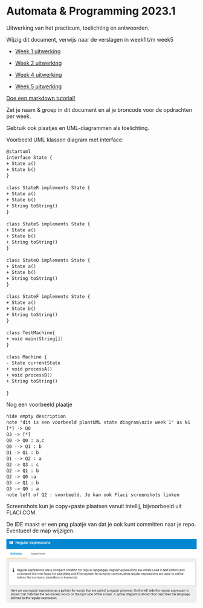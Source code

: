 # Automata & Programming 2023.1

Uitwerking van het practicum, toelichting en antwoorden.

Wijzig dit document, verwijs naar de verslagen in week1 t/m week5

* [Week 1 uitwerking](./src/week1)

* [Week 2 uitwerking](./src/week2)

* [Week 4 uitwerking](./src/week4)

* [Week 5 uitwerking](./src/week5)



[Doe een markdown tutorial!](https://www.markdowntutorial.com)

Zet je naam & groep in dit document en al je broncode voor de opdrachten per week.

Gebruik ook plaatjes en UML-diagrammen als toelichting.

Voorbeeld UML klassen diagram met interface:

```plantuml
@startuml
interface State {
+ State a()
+ State b()
}

class StateR implements State {
+ State a()
+ State b()
+ String toString()
}

class StateS implements State {
+ State a()
+ State b()
+ String toString()
}

class StateQ implements State {
+ State a()
+ State b()
+ String toString()
}

class StateF implements State {
+ State a()
+ State b()
+ String toString()
}

class TestMachine{
+ void main(String[])
}

class Machine {
- State currentState
+ void processA()
+ void processB()
+ String toString()

}

```

Nog een voorbeeld plaatje
```plantuml
hide empty description
note "dit is een voorbeeld plantUML state diagram\nzie week 1" as N1
[*] -> Q0
Q3 -> [*]
Q0 -> Q0 : a,c
Q0 --> Q1 : b
Q1 -> Q1 : b
Q1 --> Q2 : a
Q2 -> Q3 : c
Q2 -> Q1 : b
Q2 -> Q0 :a
Q3 -> Q1 : b
Q3 -> Q0 : a
note left of Q2 : voorbeeld. Je kan ook Flaci screenshots linken
```
Screenshots kun je copy+paste plaatsen vanuit intellij, bijvoorbeeld uit FLACI.COM.

De IDE maakt er een png plaatje van dat je ook kunt committen naar je repo. Eventueel de map wijzigen.

![img.png](./assets/images/img.png)